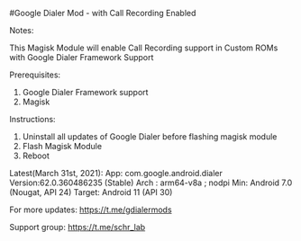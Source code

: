#Google Dialer Mod - with Call Recording Enabled

Notes:

This Magisk Module will enable Call Recording support in Custom ROMs with Google Dialer Framework Support

Prerequisites:

1) Google Dialer Framework support
2) Magisk 

Instructions:

1) Uninstall all updates of Google Dialer before flashing magisk module
2) Flash Magisk Module
3) Reboot

Latest(March 31st, 2021):
App: com.google.android.dialer
Version:62.0.360486235 (Stable)
Arch : arm64-v8a ; nodpi
Min: Android 7.0 (Nougat, API 24)
Target: Android 11 (API 30)

For more updates: https://t.me/gdialermods

Support group: https://t.me/schr_lab

